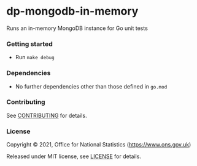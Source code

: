 # dp-mongodb-in-memory
Runs an in-memory MongoDB instance for Go unit tests

### Getting started

* Run `make debug`

### Dependencies

* No further dependencies other than those defined in `go.mod`

### Contributing

See [CONTRIBUTING](CONTRIBUTING.md) for details.

### License

Copyright © 2021, Office for National Statistics (https://www.ons.gov.uk)

Released under MIT license, see [LICENSE](LICENSE.md) for details.


